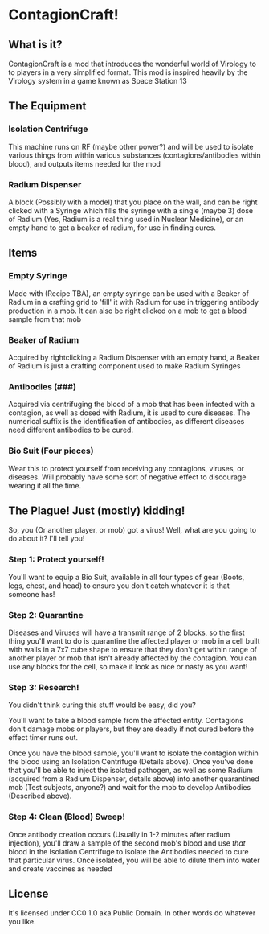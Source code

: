 # ContagionCraft!

## What is it?

ContagionCraft is a mod that introduces the wonderful world of Virology to
to players in a very simplified format.  This mod is inspired heavily by
the Virology system in a game known as Space Station 13

## The Equipment

### Isolation Centrifuge

This machine runs on RF (maybe other power?) and will be used to isolate various things from within various substances (contagions/antibodies within blood), and outputs items needed for the mod

### Radium Dispenser

A block (Possibly with a model) that you place on the wall, and can be right clicked with a Syringe which fills the syringe with a single (maybe 3) dose of Radium (Yes, Radium is a real thing used in Nuclear Medicine), or an empty hand to get a beaker of radium, for use in finding cures.


## Items

### Empty Syringe

Made with (Recipe TBA), an empty syringe can be used with a Beaker of Radium in a crafting grid to 'fill' it with Radium for use in triggering antibody production in a mob. It can also be right clicked on a mob to get a blood sample from that mob

### Beaker of Radium

Acquired by rightclicking a Radium Dispenser with an empty hand, a Beaker of Radium is just a crafting component used to make Radium Syringes

### Antibodies (###)

Acquired via centrifuging the blood of a mob that has been infected with a contagion, as well as dosed with Radium, it is used to cure diseases.  The numerical suffix is the identification of antibodies, as different diseases need different antibodies to be cured.

### Bio Suit (Four pieces)

Wear this to protect yourself from receiving any contagions, viruses, or diseases. Will probably have some sort of negative effect to discourage wearing it all the time.

## The Plague! Just (mostly) kidding!

So, you (Or another player, or mob) got a virus! Well, what are you going
to do about it?  I'll tell you!

### Step 1: Protect yourself!

You'll want to equip a Bio Suit, available in all four types of gear (Boots,
legs, chest, and head) to ensure you don't catch whatever it is that someone
has!

### Step 2: Quarantine

Diseases and Viruses will have a transmit range of 2 blocks, so the first
thing you'll want to do is quarantine the affected player or mob in a cell built
with walls in a 7x7 cube shape to ensure that they don't get within range of
another player or mob that isn't already affected by the contagion.  You can use any blocks for the cell, so make it look as nice or nasty as you want!

### Step 3: Research!

You didn't think curing this stuff would be easy, did you?

You'll want to take a blood sample from the affected entity. Contagions don't
damage mobs or players, but they are deadly if not cured before the effect timer runs out.

Once you have the blood sample, you'll want to isolate the contagion within the blood using an Isolation Centrifuge (Details above). Once you've done that you'll be able to inject the isolated pathogen, as well as some Radium (acquired from a Radium Dispenser, details above) into another quarantined mob (Test subjects, anyone?) and wait for the mob to develop Antibodies (Described above).

### Step 4: Clean (Blood) Sweep!

Once antibody creation occurs (Usually in 1-2 minutes after radium injection), you'll draw a sample of the second mob's blood and use _that_ blood in the Isolation Centrifuge to isolate the Antibodies needed to cure that particular virus. Once isolated, you will be able to dilute them into water and create vaccines as needed

## License
It's licensed under CC0 1.0 aka Public Domain. In other words do whatever you like.
